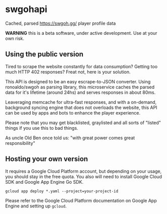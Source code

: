 # swgohapi

Cached, parsed https://swgoh.gg/ player profile data

**WARNING** this is a beta software, under active development. Use at your own risk.

## Using the public version

Tired to scrape the website constantly for data consumption?
Getting too much HTTP 402 responses? Freat not, here is your solution.

This API is designed to be an easy escrape-to-JSON converter.
Using ronoaldo/swgoh as parsing library, this microservice
caches the parsed data for it's lifetime (around 24hs) and
serves responses in about 80ms.

Leaveraging memcache for ultra-fast responses, and with a on-demand,
background syncing engine that does not overloads the website, this
API can be used by apps and bots to enhance the player experience.

Please note that you may get blacklisted, graylisted and all sorts
of "listed" things if you use this to bad things.

As uncle Old Ben once told us: "with great power comes great responsibility"

## Hosting your own version

It requires a Google Cloud Platform account, but depending on your
usage, you should stay in the free quota. You also will need to
install Google Cloud SDK and Google App Engine Go SDK.

    gcloud app deploy *.yaml --project=your-project-id


Please refer to the Google Cloud Platform documentation on Google
App Engine and setting up `gcloud`.
